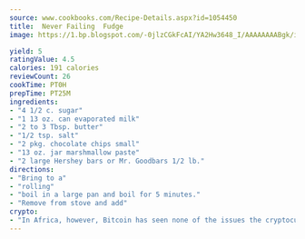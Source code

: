 ```yaml
---
source: www.cookbooks.com/Recipe-Details.aspx?id=1054450
title:  Never Failing  Fudge
image: https://1.bp.blogspot.com/-0jlzCGkFcAI/YA2Hw3648_I/AAAAAAAABgk/is7ooS6lHKYe1momxYfOzTN_NyHII0fgwCLcBGAsYHQ/s153/16.png

yield: 5
ratingValue: 4.5
calories: 191 calories
reviewCount: 26
cookTime: PT0H
prepTime: PT25M
ingredients:
- "4 1/2 c. sugar"
- "1 13 oz. can evaporated milk"
- "2 to 3 Tbsp. butter"
- "1/2 tsp. salt"
- "2 pkg. chocolate chips small"
- "13 oz. jar marshmallow paste"
- "2 large Hershey bars or Mr. Goodbars 1/2 lb."
directions:
- "Bring to a"
- "rolling"
- "boil in a large pan and boil for 5 minutes."
- "Remove from stove and add"
crypto:
- "In Africa, however, Bitcoin has seen none of the issues the cryptocurrency experienced globally."
---
```

